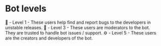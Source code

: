 # Bot levels
🔖 - Level 1 -  These users help find and report bugs to the developers in unstable releases.
🔨 - Level 3 - These users are moderators to the bot. They are trusted to handle bot issues / support.
⚙️ - Level 5 - These users are the creators and developers of the bot.
